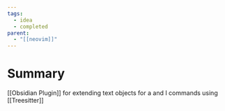 ```yaml
---
tags:
  - idea
  - completed
parent:
  - "[[neovim]]"
---
```

# Summary
[[Obsidian Plugin]] for extending text objects for a and I commands using [[Treesitter]]